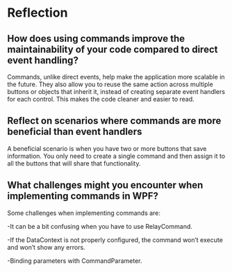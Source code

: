 # Reflection

## How does using commands improve the maintainability of your code compared to direct event handling?

Commands, unlike direct events, help make the application more scalable in the
future. They also allow you to reuse the same action across multiple buttons or
objects that inherit it, instead of creating separate event handlers for each
control. This makes the code cleaner and easier to read.

## Reflect on scenarios where commands are more beneficial than event handlers

A beneficial scenario is when you have two or more buttons that save
information. You only need to create a single command and then assign it to all
the buttons that will share that functionality.

## What challenges might you encounter when implementing commands in WPF?

Some challenges when implementing commands are:

-It can be a bit confusing when you have to use RelayCommand.

-If the DataContext is not properly configured, the command won’t execute and
won’t show any errors.

-Binding parameters with CommandParameter.

